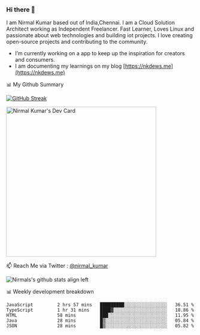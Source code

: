 ### Hi there 👋

 I am Nirmal Kumar based out of India,Chennai. I am a Cloud Solution Architect working as Independent Freelancer. Fast Learner, Loves Linux and passionate about web technologies and building iot projects. I love creating open-source projects and contributing to the community.

- I’m currently working on a app to keep up the inspiration for creators and consumers.
- I am documenting my learnings on my blog [https://nkdews.me](https://nkdews.me)


📊 My Github Summary

[![GitHub Streak](https://github-readme-streak-stats.herokuapp.com?user=nk-gears&theme=dark&hide_border=true&date_format=M%20j%5B%2C%20Y%5D)](https://git.io/streak-stats)

<a href="https://app.daily.dev/nirmal_kumar"><img src="https://api.daily.dev/devcards/a16cfcf02d384b16b41de71ce4d1d811.png?r=8ve" width="400" alt="Nirmal Kumar's Dev Card"/></a>

📫 Reach Me via  Twitter : [@nirmal_kumar](https://twitter.com/nirmal_kumar)

![Nirmals's github stats align left](https://github-readme-stats.vercel.app/api?username=nk-gears&show_icons=true)


📊 Weekly development breakdown

<!--START_SECTION:waka-->

```text
JavaScript         2 hrs 57 mins   █████████░░░░░░░░░░░░░░░░   36.51 %
TypeScript         1 hr 31 mins    ████▓░░░░░░░░░░░░░░░░░░░░   18.86 %
HTML               58 mins         ███░░░░░░░░░░░░░░░░░░░░░░   11.95 %
Java               28 mins         █▒░░░░░░░░░░░░░░░░░░░░░░░   05.84 %
JSON               28 mins         █▒░░░░░░░░░░░░░░░░░░░░░░░   05.82 %
```

<!--END_SECTION:waka-->


